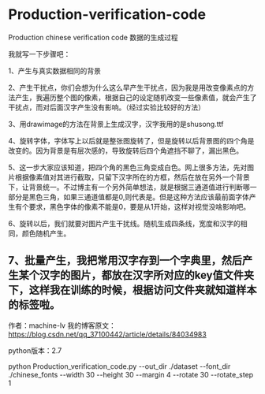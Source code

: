 # Production-verification-code
Production chinese verification code
数据的生成过程

我就写一下步骤吧：

1、产生与真实数据相同的背景

2、产生干扰点，你们会想为什么这么早产生干扰点，因为我是用改变像素点的方法产生，我遍历整个图的像素，根据自己的设定随机改变一些像素值，就会产生了干扰点，而对后面汉字产生没有影响。（经过实验比较好的方法）

3、用drawimage的方法在背景上生成汉字，汉字我用的是shusong.ttf

4、旋转字体，字体写上以后就是整张图旋转了，但是旋转以后背景图的四个角是改变的。因为背景是有层次感的，导致旋转后四个角遮挡不聊了，漏出黑色。

5、这一步大家应该知道，把四个角的黑色三角变成白色。网上很多方法，先对图片根据像素值对其进行截取，只留下汉字所在的方框，然后在放在另外一个背景下，让背景统一。不过博主有一个另外简单想法，就是根据三通道值进行判断哪一部分是黑色三角，如果三通道值都是0,则代表是。但是这种方法应该最前面字体产生有个要求，黑色字体的像素不能是0，要是从1开始，这样对视觉没啥影响吧。

6、旋转以后，我们就要对图片产生干扰线。随机生成四条线，宽度和汉字的相同，颜色随机产生。

7、批量产生，我把常用汉字存到一个字典里，然后产生某个汉字的图片，都放在汉字所对应的key值文件夹下，这样我在训练的时候，根据访问文件夹就知道样本的标签啦。
--------------------- 
作者：machine-lv 
我的博客原文：https://blog.csdn.net/qq_37100442/article/details/84034983 

python版本：2.7

python Production_verification_code.py --out_dir ./dataset  --font_dir ./chinese_fonts --width 30 --height 30 --margin 4 --rotate 30 --rotate_step 1

